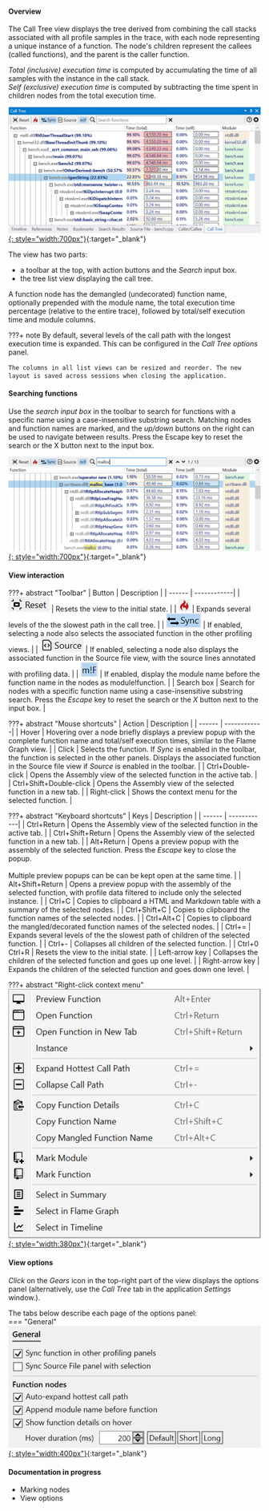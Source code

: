 #### Overview

The Call Tree view displays the tree derived from combining the call stacks associated with all profile samples in the trace, with each node representing a unique instance of a function. The node's children represent the callees (called functions), and the parent is the caller function.  

*Total (inclusive) execution time* is computed by accumulating the time of all samples with the instance in the call stack.  
*Self (exclusive) execution time* is computed by subtracting the time spent in children nodes from the total execution time.

[![Profiling UI screenshot](img/call-tree-view_1081x540.png){: style="width:700px"}](img/call-tree-view_1081x540.png){:target="_blank"}

The view has two parts:  

- a toolbar at the top, with action buttons and the *Search* input box.
- the tree list view displaying the call tree.  
  
A function node has the demangled (undecorated) function name, optionally prepended with the module name, the total execution time percentage (relative to the entire trace),  followed by total/self execution time and module columns.

???+ note
    By default, several levels of the call path with the longest execution time is expanded. This can be configured in the *Call Tree options* panel.  

    The columns in all list views can be resized and reorder. The new layout is saved across sessions when closing the application.

#### Searching functions

Use the *search input box* in the toolbar to search for functions with a specific name using a case-insensitive substring search. Matching nodes and function names are marked, and the *up/down* buttons on the right can be used to navigate between results. Press the Escape key to reset the search or the X button next to the input box.

[![Profiling UI screenshot](img/call-tree-search_1077x402.png){: style="width:700px"}](img/call-tree-search_1077x402.png){:target="_blank"}

#### View interaction

???+ abstract "Toolbar"
    | Button | Description |
    | ------ | ------------|
    | ![](img/flame-graph-toolbar-reset.png) | Resets the view to the initial state. |
    | ![](img/call-tree-toobar-flame.png) | Expands several levels of the the slowest path in the call tree. |
    | ![](img/flame-graph-toolbar-sync.png) | If enabled, selecting a node also selects the associated function in the other profiling views. |
    | ![](img/flame-graph-toolbar-source.png) | If enabled, selecting a node also displays the associated function in the Source file view, with the source lines annotated with profiling data. |
    | ![](img/flame-graph-toolbar-module.png) | If enabled, display the module name before the function name in the nodes as module!function. |
    | Search box | Search for nodes with a specific function name using a case-insensitive substring search. Press the *Escape* key to reset the search or the *X* button next to the input box. |

???+ abstract "Mouse shortcuts"
    | Action | Description |
    | ------ | ------------|
    | Hover |  Hovering over a node briefly displays a preview popup with the complete function name and total/self execution times, similar to the Flame Graph view. |
    | Click | Selects the function. If *Sync* is enabled in the toolbar, the function is selected in the other panels. Displays the associated function in the Source file view if *Source* is enabled in the toolbar. |
    | Ctrl+Double-click | Opens the Assembly view of the selected function in the active tab. |
    | Ctrl+Shift+Double-click | Opens the Assembly view of the selected function in a new tab. |
    | Right-click | Shows the context menu for the selected function. |

???+ abstract "Keyboard shortcuts"
    | Keys | Description |
    | ------ | ------------|
    | Ctrl+Return | Opens the Assembly view of the selected function in the active tab. |
    | Ctrl+Shift+Return | Opens the Assembly view of the selected function in a new tab. |
    | Alt+Return | Opens a preview popup with the assembly of the selected function. Press the *Escape* key to close the popup.<br><br>Multiple preview popups can be can be kept open at the same time. |
    | Alt+Shift+Return | Opens a preview popup with the assembly of the selected function, with profile data filtered to include only the selected instance. |
    | Ctrl+C | Copies to clipboard a HTML and Markdown table with a summary of the selected nodes. |
    | Ctrl+Shift+C | Copies to clipboard the function names of the selected nodes. |
    | Ctrl+Alt+C | Copies to clipboard the mangled/decorated function names of the selected nodes. |
    | Ctrl+= | Expands several levels of the the slowest path of children of the selected function. |
    | Ctrl+- | Collapses all children of the selected function. |
    | Ctrl+0<br>Ctrl+R |  Resets the view to the initial state. |
    | Left-arrow key | Collapses the children of the selected function and goes up one level. |
    | Right-arrow key | Expands the children of the selected function and goes down one level. |
    
???+ abstract "Right-click context menu"
    [![Profiling UI screenshot](img/call-tree-context-menu_524x517.png){: style="width:380px"}](img/call-tree-context-menu_524x517.png){:target="_blank"}  

#### View options

*Click* on the *Gears* icon in the top-right part of the view displays the options panel (alternatively, use the *Call Tree* tab in the application *Settings* window.).  

The tabs below describe each page of the options panel:  
=== "General"
    [![Profiling UI screenshot](img/call-options-general_584x282.png){: style="width:400px"}](img/call-options-general_584x282.png){:target="_blank"} 

#### Documentation in progress
- Marking nodes
- View options
